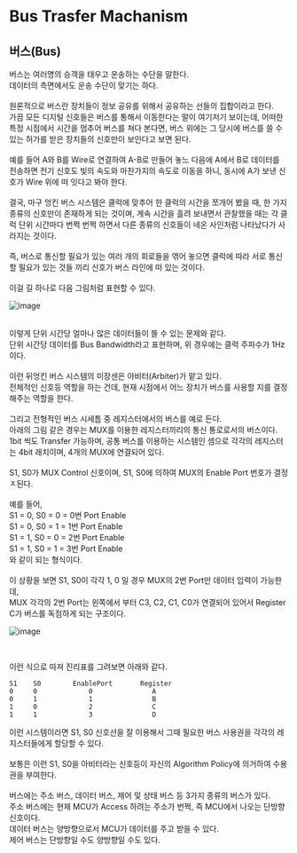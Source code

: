 # Bus Trasfer Machanism

## 버스(Bus)
버스는 여러명의 승객을 태우고 운송하는 수단을 말한다.
<br>
데이터의 측면에서도 운송 수단이 맞기는 하다.
<br>
<br>
원론적으로 버스란 장치들이 정보 공유를 위해서 공유하는 선들의 집합이라고 한다.
<br>
가끔 모든 디지털 신호들은 버스를 통해서 이동한다는 말이 여기저기 보이는데, 어떠한 특정 시점에서 시간을 멈추어 버스를 쳐다 본다면, 버스 위에는 그 당시에 버스를 쓸 수 있는 허가를 받은 장치들의 신호만이 보인다고 보면 된다.
<br>
<br>
예를 들어 A와 B를 Wire로 연결하여 A-B로 만들어 놓느 다음에 A에서 B로 데이터를 전송하면 전기 신호도 빛의 속도와 마찬가지의 속도로 이동을 하니, 동시에 A가 보낸 신호가 Wire 위에 떠 잇다고 봐야 한다.
<br>
<br>
결국, 마구 엉킨 버스 시스템은 클럭에 맞추어 한 클럭의 시간을 쪼개어 봤을 때, 한 가지 종류의 신호만이 존재하게 되는 것이며, 계속 시간을 흘려 보내면서 관찰했을 때는 각 클럭 단위 시간마다 번쩍 번쩍 하면서 다른 종류의 신호들이 네온 사인처럼 나타났다가 사라지는 것이다.
<br>
<br>
즉, 버스로 통신할 필요가 있는 여러 개의 회로들을 엮어 놓으면 클럭에 따라 서로 통신할 필요가 있는 것들 끼리 신호가 버스 라인에 떠 있는 것이다.
<br>
<br>
이걸 길 하나로 다음 그림처럼 표현할 수 있다.
<br>

![image](https://github.com/JeHeeYu/Book-Reviews/assets/87363461/12766f65-a4bc-4ecf-be6c-b63fc1c16980)

<br>
이렇게 단위 시간당 얼마나 많은 데이터들이 뜰 수 있는 문제와 같다.
<br>
단위 시간당 데이터를 Bus Bandwidth라고 표현하며, 위 경우에는 클럭 주파수가 1Hz이다.
<br>
<br>
이런 뒤엉킨 버스 시스템의 미장센은 아비터(Arbiter)가 맡고 있다.
<br>
전체적인 신호등 역할을 하는 건데, 현재 시점에서 어느 장치가 버스를 사용할 지를 결정해주는 역할을 한다.
<br>
<br>
그리고 전형적인 버스 시세틈 중 레지스터에서의 버스를 예로 든다.
<br>
아래의 그림 같은 경우는 MUX를 이용한 레지스터끼리의 통신 통로로서의 버스이다.
<br>
1bit 씩도 Transfer 가능하며, 공통 버스를 이용하는 시스템인 셈으로 각각의 레지스터는 4bit 래치이며, 4개의 MUX에 연결되어 있다.
<br>
<br>
S1, S0가 MUX Control 신호이며, S1, S0에 의하여 MUX의 Enable Port 번호가 결정ㅈ된다.
<br>
<br>
예를 들어,
<br>
S1 = 0, S0 = 0 = 0번 Port Enable
<br>
S1 = 0, S0 = 1 = 1번 Port Enable
<br>
S1 = 1, S0 = 0 = 2번 Port Enable
<br>
S1 = 1, S0 = 1 = 3번 Port Enable
<br>
와 같이 되는 형식이다.
<br>
<br>
이 상황을 보면 S1, S0이 각각 1, 0 일 경우 MUX의 2번 Port만 데이터 입력이 가능한데,
<br>
MUX 각각의 2번 Port는 왼쪽에서 부터 C3, C2, C1, C0가 연결되어 있어서 Register C가 버스를 독점하게 되는 구조이다.
<br>

![image](https://github.com/JeHeeYu/Book-Reviews/assets/87363461/3951d095-d828-4b50-8b42-1bf7b87deabc)

<br>

이런 식으로 따져 진리표를 그려보면 아래와 같다.

```
S1    S0        EnablePort       Register
0     0             0               A
0     1             1               B
1     0             2               C
1     1             3               D
```

이런 시스템이라면 S1, S0 신호선을 잘 이용해서 그때 필요한 버스 사용권을 각각의 레지스터들에게 할당할 수 있다.
<br>
<br>
보통은 이런 S1, S0을 아비터라는 신호등이 자신의 Algorithm Policy에 의거하여 수용권을 부여한다.
<br>
<br>
버스에는 주소 버스, 데이터 버스, 제어 및 상태 버스 등 3가지 종류의 버스가 있다.
<br>
주소 버스에는 현재 MCU가 Access 하려는 주소가 번쩍, 즉 MCU에서 나오는 단방향 신호이다.
<br>
데이터 버스는 양방향으로서 MCU가 데이터를 주고 받을 수 있다.
<br>
제어 버스는 단방향일 수도 양방향일 수도 있다.
